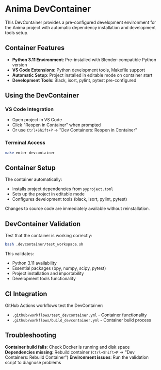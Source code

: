 # Anima DevContainer

This DevContainer provides a pre-configured development environment for the Anima project with automatic dependency installation and development tools setup.

## Container Features

- **Python 3.11 Environment**: Pre-installed with Blender-compatible Python version
- **VS Code Extensions**: Python development tools, Makefile support
- **Automatic Setup**: Project installed in editable mode on container start
- **Development Tools**: Black, isort, pylint, pytest pre-configured

## Using the DevContainer

### VS Code Integration
- Open project in VS Code
- Click "Reopen in Container" when prompted
- Or use `Ctrl+Shift+P` → "Dev Containers: Reopen in Container"

### Terminal Access
```bash
make enter-devcontainer
```

## Container Setup

The container automatically:
- Installs project dependencies from `pyproject.toml`
- Sets up the project in editable mode
- Configures development tools (black, isort, pylint, pytest)

Changes to source code are immediately available without reinstallation.

## DevContainer Validation

Test that the container is working correctly:
```bash
bash .devcontainer/test_workspace.sh
```

This validates:
- Python 3.11 availability
- Essential packages (bpy, numpy, scipy, pytest)
- Project installation and importability
- Development tools functionality

## CI Integration

GitHub Actions workflows test the DevContainer:
- `.github/workflows/test_devcontainer.yml` - Container functionality
- `.github/workflows/build_devcontainer.yml` - Container build process

## Troubleshooting

**Container build fails**: Check Docker is running and disk space
**Dependencies missing**: Rebuild container (`Ctrl+Shift+P` → "Dev Containers: Rebuild Container")
**Environment issues**: Run the validation script to diagnose problems
